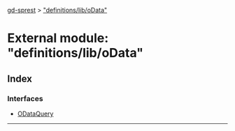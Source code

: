 [gd-sprest](../README.md) > ["definitions/lib/oData"](../modules/_definitions_lib_odata_.md)



# External module: "definitions/lib/oData"

## Index

### Interfaces

* [ODataQuery](../interfaces/_definitions_lib_odata_.odataquery.md)



---
